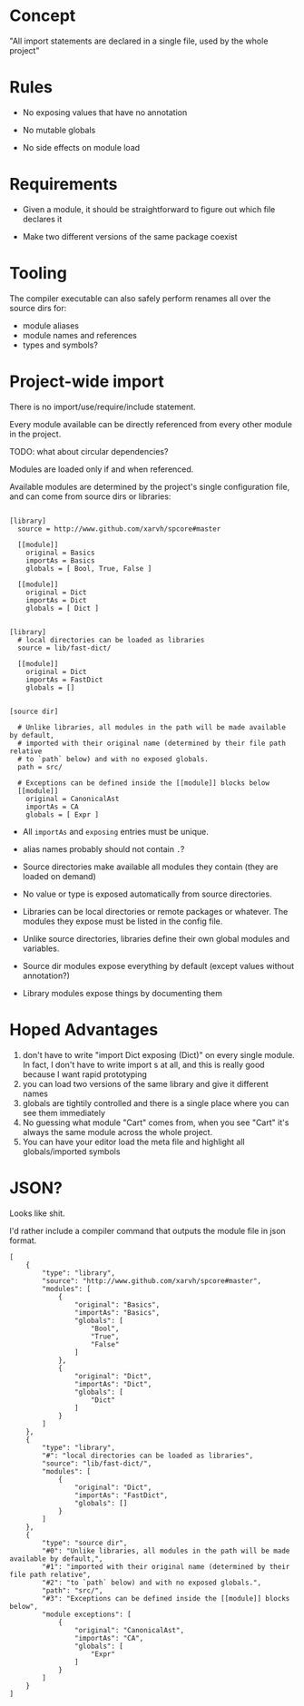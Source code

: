 Concept
=======

"All import statements are declared in a single file, used by the whole project"


Rules
=====

* No exposing values that have no annotation

* No mutable globals

* No side effects on module load



Requirements
============

* Given a module, it should be straightforward to figure out which file declares it

* Make two different versions of the same package coexist



Tooling
=======

The compiler executable can also safely perform renames all over the source dirs for:
  - module aliases
  - module names and references
  - types and symbols?



Project-wide import
===================

There is no import/use/require/include statement.

Every module available can be directly referenced from every other module in the project.

TODO: what about circular dependencies?

Modules are loaded only if and when referenced.

Available modules are determined by the project's single configuration file, and can come from source dirs or libraries:
```

[library]
  source = http://www.github.com/xarvh/spcore#master

  [[module]]
    original = Basics
    importAs = Basics
    globals = [ Bool, True, False ]

  [[module]]
    original = Dict
    importAs = Dict
    globals = [ Dict ]


[library]
  # local directories can be loaded as libraries
  source = lib/fast-dict/

  [[module]]
    original = Dict
    importAs = FastDict
    globals = []


[source dir]

  # Unlike libraries, all modules in the path will be made available by default,
  # imported with their original name (determined by their file path relative
  # to `path` below) and with no exposed globals.
  path = src/

  # Exceptions can be defined inside the [[module]] blocks below
  [[module]]
    original = CanonicalAst
    importAs = CA
    globals = [ Expr ]

```

* All `importAs` and `exposing` entries must be unique.

* alias names probably should not contain `.`?

* Source directories make available all modules they contain (they are loaded on demand)

* No value or type is exposed automatically from source directories.

* Libraries can be local directories or remote packages or whatever.
    The modules they expose must be listed in the config file.

* Unlike source directories, libraries define their own global modules and variables.

* Source dir modules expose everything by default (except values without annotation?)

* Library modules expose things by documenting them



Hoped Advantages
================
1. don't have to write "import Dict exposing (Dict)" on every single module. In fact, I don't have to write import s at all, and this is really good because I want rapid prototyping
2. you can load two versions of the same library and give it different names
3. globals are tightily controlled and there is a single place where you can see them immediately
4. No guessing what module "Cart" comes from, when you see "Cart" it's always the same module across the whole project.
5. You can have your editor load the meta file and highlight all globals/imported symbols



JSON?
====
Looks like shit.

I'd rather include a compiler command that outputs the module file in json format.

```
[
    {
        "type": "library",
        "source": "http://www.github.com/xarvh/spcore#master",
        "modules": [
            {
                "original": "Basics",
                "importAs": "Basics",
                "globals": [
                    "Bool",
                    "True",
                    "False"
                ]
            },
            {
                "original": "Dict",
                "importAs": "Dict",
                "globals": [
                    "Dict"
                ]
            }
        ]
    },
    {
        "type": "library",
        "#": "local directories can be loaded as libraries",
        "source": "lib/fast-dict/",
        "modules": [
            {
                "original": "Dict",
                "importAs": "FastDict",
                "globals": []
            }
        ]
    },
    {
        "type": "source dir",
        "#0": "Unlike libraries, all modules in the path will be made available by default,",
        "#1": "imported with their original name (determined by their file path relative",
        "#2": "to `path` below) and with no exposed globals.",
        "path": "src/",
        "#3": "Exceptions can be defined inside the [[module]] blocks below",
        "module exceptions": [
            {
                "original": "CanonicalAst",
                "importAs": "CA",
                "globals": [
                    "Expr"
                ]
            }
        ]
    }
]
```

